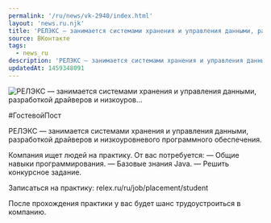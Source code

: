 ```yaml
---
permalink: '/ru/news/vk-2940/index.html'
layout: 'news.ru.njk'
title: 'РЕЛЭКС — занимается системами хранения и управления данными, разработкой драйверов и низкоуров'
source: ВКонтакте
tags:
  - news_ru
description: 'РЕЛЭКС — занимается системами хранения и управления данными, разработкой драйверов и низкоуров…'
updatedAt: 1459348091
---
```

![РЕЛЭКС — занимается системами хранения и управления данными, разработкой драйверов и низкоуров…](https://sun9-16.userapi.com/impf/c631119/v631119744/1f7cb/SKpm43V-M6w.jpg?size=604x187&quality=96&proxy=1&sign=7b8cdb3f6ac2d9e12d4488c79cb6e2ad&c_uniq_tag=1sTkBpoHHP01cLt5WBKyPuzl_lDI3B63Igeuy9Eg1fQ&type=album)

#ГостевойПост

РЕЛЭКС — занимается системами хранения и управления данными, разработкой драйверов и низкоуровневого программного обеспечения.

Компания ищет людей на практику. От вас потребуется:
— Общие навыки программирования.
— Базовые знания Java.
— Решить конкурсное задание.

Записаться на практику: relex.ru/ru/job/placement/student

После прохождения практики у вас будет шанс трудоустроиться в компанию.
